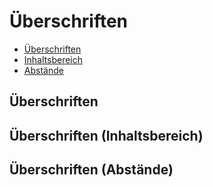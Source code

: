 # Überschriften

- [Überschriften](#überschriften-1)
- [Inhaltsbereich](#überschriften-inhaltsbereich)
- [Abstände](#überschriften-abstände)

## Überschriften

## Überschriften (Inhaltsbereich)

## Überschriften (Abstände)
